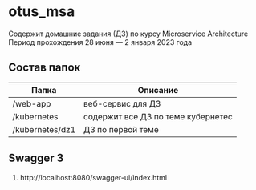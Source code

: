 # otus_msa
Содержит домашние задания (ДЗ) по курсу Microservice Architecture  
Период прохождения 28 июня — 2 января 2023 года  

## Состав папок
| Папка           | Описание    |
|-----------------| --- |
| /web-app        | веб-сервис для ДЗ|
| /kubernetes     | содержит все ДЗ по теме кубернетес|
| /kubernetes/dz1 | ДЗ по первой теме|

## Swagger 3
1. http://localhost:8080/swagger-ui/index.html
